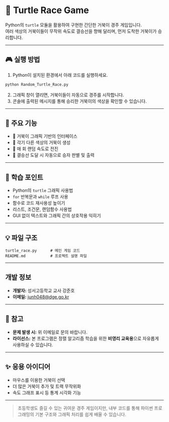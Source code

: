 # 🐢 Turtle Race Game

Python의 `turtle` 모듈을 활용하여 구현한 간단한 거북이 경주 게임입니다.  
여러 색상의 거북이들이 무작위 속도로 결승선을 향해 달리며, 먼저 도착한 거북이가 승리합니다.

---

## 🎮 실행 방법

1. Python이 설치된 환경에서 아래 코드를 실행하세요.

```bash
python Random_Turtle_Race.py
```

2. 그래픽 창이 열리면, 거북이들이 자동으로 경주를 시작합니다.
3. 콘솔에 출력된 메시지를 통해 승리한 거북이의 색상을 확인할 수 있습니다.

---

## 📁 주요 기능

- 🐢 거북이 그래픽 기반의 인터페이스
- 🎨 각기 다른 색상의 거북이 생성
- 🎲 매 회 랜덤 속도로 전진
- 🏁 결승선 도달 시 자동으로 승자 판별 및 출력

---

## 🧠 학습 포인트

- Python의 `turtle` 그래픽 사용법
- `for` 반복문과 `while` 루프 사용
- 함수로 코드 재사용성 높이기
- 리스트, 조건문, 랜덤함수 사용법
- GUI 없이 텍스트와 그래픽 간의 상호작용 익히기

---

## 💡 파일 구조

```plaintext
turtle_race.py      # 메인 게임 코드
README.md           # 프로젝트 설명 파일
```

---

## 개발 정보

- **개발자:** 성서고등학교 교사 강준호  
- **이메일:** [junh048@dge.go.kr](mailto:junh048@dge.go.kr)  

---

## 📝 참고

- **문제 발생 시:** 위 이메일로 문의 바랍니다.
- **라이선스:** 본 프로그램은 정렬 알고리즘 학습을 위한 **비영리 교육용**으로 자유롭게 사용하실 수 있습니다.

---

## ✨ 응용 아이디어

- 마우스를 이용한 거북이 선택
- 더 많은 거북이 추가 및 트랙 무작위화
- 속도 그래프 표시 등 통계 시각화 기능

---

> 초등학생도 즐길 수 있는 귀여운 경주 게임이지만, 내부 코드를 통해 파이썬 프로그래밍의 기본 구조와 그래픽 처리를 쉽게 배울 수 있습니다.
